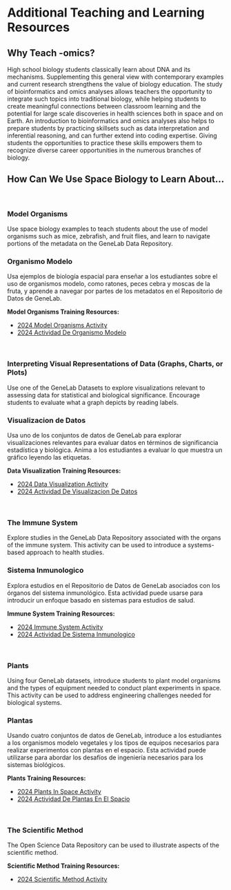 # Additional Teaching and Learning Resources 

## Why Teach -omics? 
High school biology students classically learn about DNA and its mechanisms. Supplementing this general view with contemporary examples and current research strengthens the value of biology education. The study of bioinformatics and omics analyses allows teachers the opportunity to integrate such topics into traditional biology, while helping students to create meaningful connections between classroom learning and the potential for large scale discoveries in health sciences both in space and on Earth. An introduction to bioinformatics and omics analyses also helps to prepare students by practicing skillsets such as data interpretation and inferential reasoning, and can further extend into coding expertise. Giving students the opportunities to practice these skills empowers them to recognize diverse career opportunities in the numerous branches of biology.

## How Can We Use Space Biology to Learn About… 

<br>

### Model Organisms 
Use space biology examples to teach students about the use of model organisms such as mice, zebrafish, and fruit flies, and learn to navigate portions of the metadata on the GeneLab Data Repository.

### Organismo Modelo 
Usa ejemplos de biología espacial para enseñar a los estudiantes sobre el uso de organismos modelo, como ratones, peces cebra y moscas de la fruta, y aprende a navegar por partes de los metadatos en el Repositorio de Datos de GeneLab.

**Model Organisms Training Resources:**
* [2024 Model Organisms Activity](Model_Organisms/ActivityModelOrganisms_2024.pdf)
* [2024 Actividad De Organismo Modelo](Model_Organisms/ActividadOrganismoModelo_2024.pdf)

<br>

### Interpreting Visual Representations of Data (Graphs, Charts, or Plots) 
Use one of the GeneLab Datasets to explore visualizations relevant to assessing data for statistical and biological significance. Encourage students to evaluate what a graph depicts by reading labels.

### Visualizacion de Datos 
Usa uno de los conjuntos de datos de GeneLab para explorar visualizaciones relevantes para evaluar datos en términos de significancia estadística y biológica. Anima a los estudiantes a evaluar lo que muestra un gráfico leyendo las etiquetas.

**Data Visualization Training Resources:**
* [2024 Data Visualization Activity](Data_Visualization/ActivityDataVisualizations_2024.pdf)
* [2024 Actividad De Visualizacion De Datos](Data_Visualization/ActividadVisualizacionDeDatos.pdf)

<br>

### The Immune System 
Explore studies in the GeneLab Data Repository associated with the organs of the immune system. This activity can be used to introduce a systems-based approach to health studies.

### Sistema Inmunologico 
Explora estudios en el Repositorio de Datos de GeneLab asociados con los órganos del sistema inmunológico. Esta actividad puede usarse para introducir un enfoque basado en sistemas para estudios de salud.

**Immune System Training Resources:**
* [2024 Immune System Activity](Immune_System/ActivityImmuneSystem_2024.pdf)
* [2024 Actividad De Sistema Inmunologico](Immune_System/ActividadSistemaInmunologico_2024.pdf)

<br>

### Plants 
Using four GeneLab datasets, introduce students to plant model organisms and the types of equipment needed to conduct plant experiments in space. This activity can be used to address engineering challenges needed for biological systems.

### Plantas 
Usando cuatro conjuntos de datos de GeneLab, introduce a los estudiantes a los organismos modelo vegetales y los tipos de equipos necesarios para realizar experimentos con plantas en el espacio. Esta actividad puede utilizarse para abordar los desafíos de ingeniería necesarios para los sistemas biológicos.

**Plants Training Resources:**
* [2024 Plants In Space Activity](Plants/ActivityPlantsInSpace_2024.pdf)
* [2024 Actividad De Plantas En El Spacio](Plants/ActividadPlantasEnElSpacio_2024.pdf)

<br>

### The Scientific Method 
The Open Science Data Repository can be used to illustrate aspects of the scientific method.

**Scientific Method Training Resources:**
* [2024 Scientific Method Activity](Scientific_Method/ActivityScientificMethod_2024.pdf)
